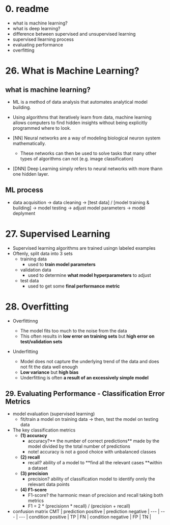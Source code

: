 # 0. readme
- what is machine learning?
- what is deep learning?
- difference between supervised and unsupervised learning
- supervised llearning process
- evaluating performance
- overfitting

# 26. What is Machine Learning?
## what is machine learning?
- ML is a method of data analysis that automates analytical model building.
- Using algorithms that iteratively learn from data, machine learning allows computers to find hidden insights without being explicitly programmed where to look.

- [NN] Neural networks are a way of modeling biological neuron system mathematically.
    - These networks can then be used to solve tasks that many other types of algorithms can not (e.g. image classification)
- [DNN] Deep Learning simply refers to neural networks with more thann one hidden layer.

## ML process
  - data acquisition ->  data cleaning -> [test data] / [model training & building] -> model testing -> adjust model parameters -> model deplyment

# 27. Supervised Learning
- Supervised learning algorithms are trained usingn labeled examples
- Oftenly, split data into 3 sets
    - training data
        - used to **train model parameters**
    - validation data
        - used to determine **what model hyperparameters** to adjust
    - test data
        - used to get some **final performance metric**

# 28. Overfitting
- Overfittinng
    - The model fits too much to the noise from the data
    - This often results in **low error on training sets** but **high error on test/validation sets**

- Underfitting
    -  Model does not capture the underlying trend of the data and does not fit the data well enough
    -  **Low variance** but **high bias**
    -  Underfitting is often **a result of an excessively simple model**

## 29. Evaluating Performance - Classification Error Metrics
- model evaluation (supervised learning)
    - fit/train a model on training data -> then, test the model on testing data
- The key classification metrics
    - **(1) accuracy**
        -  accuracy?** the number of correct predictions** made by the model divided by the total number of predictions
        -  note! accuracy is not a good choice with unbalanced classes
    - **(2) recall**
        - recall? ability of a model to **find all the relevant cases **within a dataset
    - **(3) precision**
        - precision? ability of classification model to identify onnly the relevant data points
    - **(4) F1-score**
        - F1-score? the harmonic mean of precision and recall taking both metrics
        - F1 = 2 * (precisionn * recall) / (precision + recall)
- confusion matrix
CMT | prediction positive | prediction negative | 
--- | --- | --- | 
condition positive | TP | FN |
condition negative | FP | TN |

